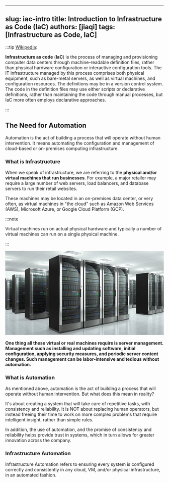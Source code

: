[//]: # (Copyright Jiaqi Liu)

[//]: # (Licensed under the Apache License, Version 2.0 &#40;the "License"&#41;;)
[//]: # (you may not use this file except in compliance with the License.)
[//]: # (You may obtain a copy of the License at)

[//]: # (    http://www.apache.org/licenses/LICENSE-2.0)

[//]: # (Unless required by applicable law or agreed to in writing, software)
[//]: # (distributed under the License is distributed on an "AS IS" BASIS,)
[//]: # (WITHOUT WARRANTIES OR CONDITIONS OF ANY KIND, either express or implied.)
[//]: # (See the License for the specific language governing permissions and)
[//]: # (limitations under the License.)

---
slug: iac-intro
title: Introduction to Infrastructure as Code (IaC)
authors: [jiaqi]
tags: [Infrastructure as Code, IaC]
---

:::tip [Wikipedia](https://en.wikipedia.org/wiki/Infrastructure_as_code):

**Infrastructure as code** (**IaC**) is the process of managing and provisioning computer data centers through
machine-readable definition files, rather than physical hardware configuration or interactive configuration tools. The
IT infrastructure managed by this process comprises both physical equipment, such as bare-metal servers, as well as
virtual machines, and configuration resources. The definitions may be in a version control system. The code in the
definition files may use either scripts or declarative definitions, rather than maintaining the code through manual
processes, but IaC more often employs declarative approaches.

:::

<!--truncate-->

The Need for Automation
-----------------------

Automation is the act of building a process that will operate without human intervention. It means automating the
configuration and management of cloud-based or on-premises computing infrastructure.

### What is Infrastructure

When we speak of infrastructure, we are referring to the **physical and/or virtual machines that run businesses**. For
example, a major retailer may require a large number of web servers, load balancers, and database servers to run their
retail websites.

These machines may be located in an on-premises data center, or very often, as virtual machines in "the cloud" such as
Amazon Web Services (AWS), Microsoft Azure, or Google Cloud Platform (GCP).

:::note

Virtual machines run on actual physical hardware and typically a number of virtual machines can run on a single physical
machine.

:::

![Error loading chef-infrstrucure2.png](./chef-infrstrucure2.png)

**One thing all these virtual or real machines require is server management. Management such as installing and updating
software, initial configuration, applying security measures, and periodic server content changes. Such management can be
labor-intensive and tedious without automation.**

### What is Automation

As mentioned above, automation is the act of building a process that will operate without human intervention. But what
does this mean in reality?

It's about creating a system that will take care of repetitive tasks, with consistency and reliability.  It is NOT about
replacing human operators, but instead freeing their time to work on more complex problems that require intelligent
insight, rather than simple rules.

In addition, the use of automation, and the promise of consistency and reliability helps provide trust in systems, which
in turn allows for greater innovation across the company.

### Infrastructure Automation

Infrastructure Automation refers to ensuring every system is configured correctly and consistently in any cloud, VM,
and/or physical infrastructure, in an automated fashion.
